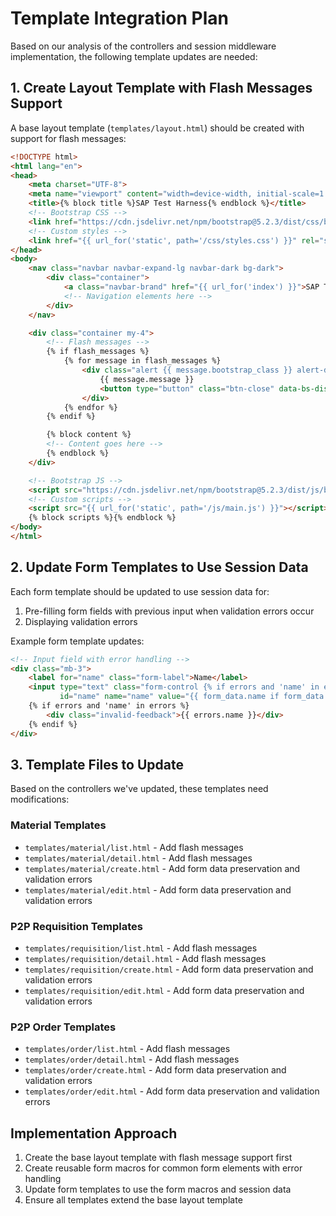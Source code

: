 # Template Integration Plan

Based on our analysis of the controllers and session middleware implementation, the following template updates are needed:

## 1. Create Layout Template with Flash Messages Support

A base layout template (`templates/layout.html`) should be created with support for flash messages:

```html
<!DOCTYPE html>
<html lang="en">
<head>
    <meta charset="UTF-8">
    <meta name="viewport" content="width=device-width, initial-scale=1.0">
    <title>{% block title %}SAP Test Harness{% endblock %}</title>
    <!-- Bootstrap CSS -->
    <link href="https://cdn.jsdelivr.net/npm/bootstrap@5.2.3/dist/css/bootstrap.min.css" rel="stylesheet">
    <!-- Custom styles -->
    <link href="{{ url_for('static', path='/css/styles.css') }}" rel="stylesheet">
</head>
<body>
    <nav class="navbar navbar-expand-lg navbar-dark bg-dark">
        <div class="container">
            <a class="navbar-brand" href="{{ url_for('index') }}">SAP Test Harness</a>
            <!-- Navigation elements here -->
        </div>
    </nav>

    <div class="container my-4">
        <!-- Flash messages -->
        {% if flash_messages %}
            {% for message in flash_messages %}
                <div class="alert {{ message.bootstrap_class }} alert-dismissible fade show" role="alert">
                    {{ message.message }}
                    <button type="button" class="btn-close" data-bs-dismiss="alert" aria-label="Close"></button>
                </div>
            {% endfor %}
        {% endif %}

        {% block content %}
        <!-- Content goes here -->
        {% endblock %}
    </div>

    <!-- Bootstrap JS -->
    <script src="https://cdn.jsdelivr.net/npm/bootstrap@5.2.3/dist/js/bootstrap.bundle.min.js"></script>
    <!-- Custom scripts -->
    <script src="{{ url_for('static', path='/js/main.js') }}"></script>
    {% block scripts %}{% endblock %}
</body>
</html>
```

## 2. Update Form Templates to Use Session Data

Each form template should be updated to use session data for:
1. Pre-filling form fields with previous input when validation errors occur
2. Displaying validation errors

Example form template updates:

```html
<!-- Input field with error handling -->
<div class="mb-3">
    <label for="name" class="form-label">Name</label>
    <input type="text" class="form-control {% if errors and 'name' in errors %}is-invalid{% endif %}" 
           id="name" name="name" value="{{ form_data.name if form_data and 'name' in form_data else '' }}">
    {% if errors and 'name' in errors %}
        <div class="invalid-feedback">{{ errors.name }}</div>
    {% endif %}
</div>
```

## 3. Template Files to Update

Based on the controllers we've updated, these templates need modifications:

### Material Templates
- `templates/material/list.html` - Add flash messages
- `templates/material/detail.html` - Add flash messages
- `templates/material/create.html` - Add form data preservation and validation errors
- `templates/material/edit.html` - Add form data preservation and validation errors

### P2P Requisition Templates
- `templates/requisition/list.html` - Add flash messages
- `templates/requisition/detail.html` - Add flash messages
- `templates/requisition/create.html` - Add form data preservation and validation errors
- `templates/requisition/edit.html` - Add form data preservation and validation errors

### P2P Order Templates
- `templates/order/list.html` - Add flash messages
- `templates/order/detail.html` - Add flash messages
- `templates/order/create.html` - Add form data preservation and validation errors
- `templates/order/edit.html` - Add form data preservation and validation errors

## Implementation Approach

1. Create the base layout template with flash message support first
2. Create reusable form macros for common form elements with error handling
3. Update form templates to use the form macros and session data
4. Ensure all templates extend the base layout template 